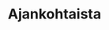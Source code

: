 ---
title: "Ajankohtaista"
subtitle: ""
# meta description
description: "This is meta description"
draft: false
---